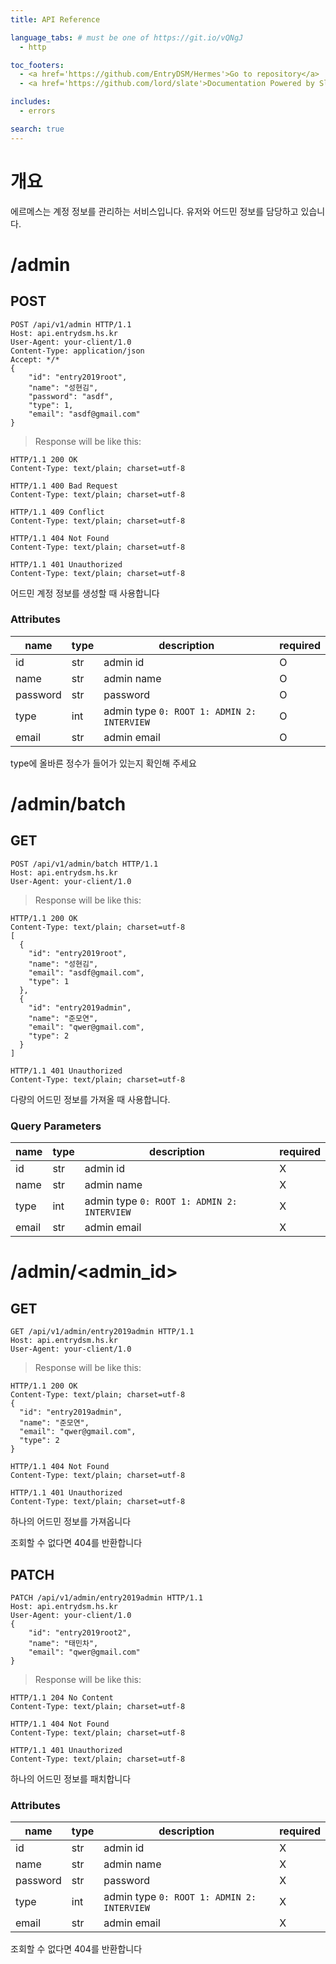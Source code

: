 ```yaml
---
title: API Reference

language_tabs: # must be one of https://git.io/vQNgJ
  - http

toc_footers:
  - <a href='https://github.com/EntryDSM/Hermes'>Go to repository</a>
  - <a href='https://github.com/lord/slate'>Documentation Powered by Slate</a>

includes:
  - errors

search: true
---
```


# 개요

에르메스는 계정 정보를 관리하는 서비스입니다. 유저와 어드민 정보를 담당하고 있습니다.

# /admin
## POST

```http
POST /api/v1/admin HTTP/1.1
Host: api.entrydsm.hs.kr
User-Agent: your-client/1.0
Content-Type: application/json
Accept: */*
{
	"id": "entry2019root",
	"name": "성현김",
	"password": "asdf",
	"type": 1,
	"email": "asdf@gmail.com"
}
```

> Response will be like this:

```
HTTP/1.1 200 OK
Content-Type: text/plain; charset=utf-8

HTTP/1.1 400 Bad Request
Content-Type: text/plain; charset=utf-8

HTTP/1.1 409 Conflict
Content-Type: text/plain; charset=utf-8

HTTP/1.1 404 Not Found
Content-Type: text/plain; charset=utf-8

HTTP/1.1 401 Unauthorized
Content-Type: text/plain; charset=utf-8
```
어드민 계정 정보를 생성할 때 사용합니다

### Attributes

| name     | type | description                                 | required |
|----------|------|---------------------------------------------|----------|
| id       | str  | admin id                                    |O         |
| name     | str  | admin name                                  |O         |
| password | str  | password                                    |O         |
| type     | int  | admin type  `0: ROOT 1: ADMIN 2: INTERVIEW` |O         |
| email    | str  | admin email                                 |O         |

<aside class="notice">
type에 올바른 정수가 들어가 있는지 확인해 주세요
</aside>

# /admin/batch
## GET

```http
POST /api/v1/admin/batch HTTP/1.1
Host: api.entrydsm.hs.kr
User-Agent: your-client/1.0
```

> Response will be like this:

```
HTTP/1.1 200 OK
Content-Type: text/plain; charset=utf-8
[
  {
    "id": "entry2019root",
    "name": "성현김",
    "email": "asdf@gmail.com",
    "type": 1
  },
  {
    "id": "entry2019admin",
    "name": "준모연",
    "email": "qwer@gmail.com",
    "type": 2
  }
]

HTTP/1.1 401 Unauthorized
Content-Type: text/plain; charset=utf-8
```
다량의 어드민 정보를 가져올 때 사용합니다.

### Query Parameters

| name     | type | description                                 | required |
|----------|------|---------------------------------------------|----------|
| id       | str  | admin id                                    |X         |
| name     | str  | admin name                                  |X         |
| type     | int  | admin type  `0: ROOT 1: ADMIN 2: INTERVIEW` |X         |
| email    | str  | admin email                                 |X         |

# /admin/<admin_id>
## GET

```http
GET /api/v1/admin/entry2019admin HTTP/1.1
Host: api.entrydsm.hs.kr
User-Agent: your-client/1.0
```

> Response will be like this:

```
HTTP/1.1 200 OK
Content-Type: text/plain; charset=utf-8
{
  "id": "entry2019admin",
  "name": "준모연",
  "email": "qwer@gmail.com",
  "type": 2
}

HTTP/1.1 404 Not Found
Content-Type: text/plain; charset=utf-8

HTTP/1.1 401 Unauthorized
Content-Type: text/plain; charset=utf-8
```
하나의 어드민 정보를 가져옵니다

<aside class="notice">
조회할 수 없다면 404를 반환합니다
</aside>

## PATCH

```http
PATCH /api/v1/admin/entry2019admin HTTP/1.1
Host: api.entrydsm.hs.kr
User-Agent: your-client/1.0
{
	"id": "entry2019root2",
	"name": "태민차",
	"email": "qwer@gmail.com"
}
```

> Response will be like this:

```
HTTP/1.1 204 No Content
Content-Type: text/plain; charset=utf-8

HTTP/1.1 404 Not Found
Content-Type: text/plain; charset=utf-8

HTTP/1.1 401 Unauthorized
Content-Type: text/plain; charset=utf-8
```
하나의 어드민 정보를 패치합니다

### Attributes

| name     | type | description                                 | required |
|----------|------|---------------------------------------------|----------|
| id       | str  | admin id                                    |X         |
| name     | str  | admin name                                  |X         |
| password | str  | password                                    |X         |
| type     | int  | admin type  `0: ROOT 1: ADMIN 2: INTERVIEW` |X         |
| email    | str  | admin email                                 |X         |


<aside class="notice">
조회할 수 없다면 404를 반환합니다
</aside>

